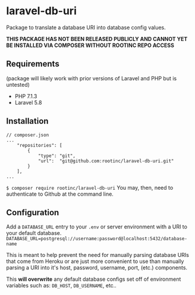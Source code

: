 # laravel-db-uri
Package to translate a database URI into database config values.

__THIS PACKAGE HAS NOT BEEN RELEASED PUBLICLY AND CANNOT YET BE INSTALLED VIA COMPOSER WITHOUT ROOTINC REPO ACCESS__ 

## Requirements
(package will likely work with prior versions of Laravel and PHP but is untested)
- PHP 7.1.3
- Laravel 5.8

## Installation
```
// composer.json
...
    "repositories": [
        {
            "type": "git",
            "url":  "git@github.com:rootinc/laravel-db-uri.git"
        }
    ],
...
```
`$ composer require rootinc/laravel-db-uri`
You may, then, need to authenticate to Github at the command line.

## Configuration
Add a `DATABASE_URL` entry to your `.env` or server environment with a URI to your default database.
`DATABASE_URL=postgresql://username:password@localhost:5432/database-name`

This is meant to help prevent the need for manually parsing database URIs that come from Heroku or are just more convenient
to use than manually parsing a URI into it's host, password, username, port, (etc.) components.

This __will overwrite__ any default database configs set off of environment variables such as: `DB_HOST`, `DB_USERNAME`, etc..
